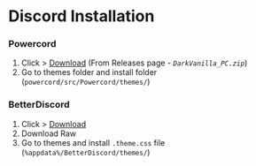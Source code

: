 # Discord Installation

### Powercord
1. Click > [Download](https://github.com/MintLily/Dark-Vanilla/releases/latest/download/DarkVanilla_PC.zip) (From Releases page - *`DarkVanilla_PC.zip`*)
2. Go to themes folder and install folder (`powercord/src/Powercord/themes/`)

### BetterDiscord
1. Click > [Download](https://raw.githubusercontent.com/MintLily/Dark-Vanilla/main/Discord/BetterDiscord/DarkVanilla.theme.css)
2. Download Raw
3. Go to themes and install `.theme.css` file (`%appdata%/BetterDiscord/themes/`)